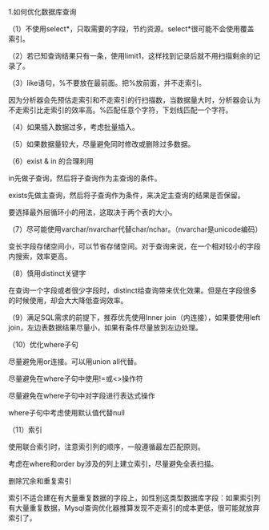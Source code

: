 1.如何优化数据库查询

（1）不使用select\*，只取需要的字段，节约资源。select\*很可能不会使用覆盖索引。

（2）若已知查询结果只有一条，使用limit1，这样找到记录后就不用扫描剩余的记录了。

（3）like语句，%不要放在最前面。把%放前面，并不走索引。

因为分析器会先预估走索引和不走索引的行扫描数，当数据量大时，分析器会认为不走索引比走索引的效率高。%匹配任意个字符，下划线匹配一个字符。

（4）如果插入数据过多，考虑批量插入。

（5）如果数据量较大，尽量避免同时修改或删除过多数据。

（6）exist & in 的合理利用

in先做子查询，然后将子查询作为主查询的条件。

exists先做主查询，然后将子查询作为条件，来决定主查询的结果是否保留。

要选择最外层循环小的用法，这取决于两个表的大小。

（7）尽可能使用varchar/nvarchar代替char/nchar。（nvarchar是unicode编码）

变长字段存储空间小，可以节省存储空间。对于查询来说，在一个相对较小的字段内搜索，效率更高。

（8）慎用distinct关键字

在查询一个字段或者很少字段时，distinct给查询带来优化效果。但是在字段很多的时候使用，却会大大降低查询效率。

（9）满足SQL需求的前提下，推荐优先使用Inner join（内连接），如果要使用left join，左边表数据结果尽量小，如果有条件尽量放到左边处理。

（10）优化where子句

尽量避免用or连接。可以用union all代替。

尽量避免在where子句中使用!=或<>操作符

尽量避免在where子句中对字段进行表达式操作

where子句中考虑使用默认值代替null

（11）索引

使用联合索引时，注意索引列的顺序，一般遵循最左匹配原则。

考虑在where和order by涉及的列上建立索引，尽量避免全表扫描。

删除冗余和重复索引

索引不适合建在有大量重复数据的字段上，如性别这类型数据库字段：如果索引列有大量重复数据，Mysql查询优化器推算发现不走索引的成本更低，很可能就放弃索引了。

